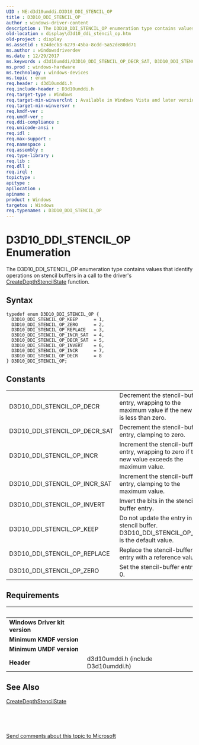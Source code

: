 ```yaml
---
UID : NE:d3d10umddi.D3D10_DDI_STENCIL_OP
title : D3D10_DDI_STENCIL_OP
author : windows-driver-content
description : The D3D10_DDI_STENCIL_OP enumeration type contains values that identify operations on stencil buffers in a call to the driver's CreateDepthStencilState function.
old-location : display\d3d10_ddi_stencil_op.htm
old-project : display
ms.assetid : 624decb3-6279-45ba-8cdd-5a52de80dd71
ms.author : windowsdriverdev
ms.date : 12/29/2017
ms.keywords : d3d10umddi/D3D10_DDI_STENCIL_OP_DECR_SAT, D3D10_DDI_STENCIL_OP_DECR_SAT, d3d10umddi/D3D10_DDI_STENCIL_OP_ZERO, UMDisplayDriver_Dx10param_Structs_0d70cbc2-b62c-4dce-b1f4-65b4c99ed5d7.xml, D3D10_DDI_STENCIL_OP_ZERO, display.d3d10_ddi_stencil_op, D3D10_DDI_STENCIL_OP_INCR_SAT, d3d10umddi/D3D10_DDI_STENCIL_OP_INCR, D3D10_DDI_STENCIL_OP_INCR, D3D10_DDI_STENCIL_OP_INVERT, D3D10_DDI_STENCIL_OP, D3D10_DDI_STENCIL_OP_REPLACE, d3d10umddi/D3D10_DDI_STENCIL_OP, d3d10umddi/D3D10_DDI_STENCIL_OP_INCR_SAT, D3D10_DDI_STENCIL_OP_KEEP, D3D10_DDI_STENCIL_OP_DECR, d3d10umddi/D3D10_DDI_STENCIL_OP_DECR, d3d10umddi/D3D10_DDI_STENCIL_OP_REPLACE, d3d10umddi/D3D10_DDI_STENCIL_OP_KEEP, d3d10umddi/D3D10_DDI_STENCIL_OP_INVERT, D3D10_DDI_STENCIL_OP enumeration [Display Devices]
ms.prod : windows-hardware
ms.technology : windows-devices
ms.topic : enum
req.header : d3d10umddi.h
req.include-header : D3d10umddi.h
req.target-type : Windows
req.target-min-winverclnt : Available in Windows Vista and later versions of the Windows operating systems.
req.target-min-winversvr : 
req.kmdf-ver : 
req.umdf-ver : 
req.ddi-compliance : 
req.unicode-ansi : 
req.idl : 
req.max-support : 
req.namespace : 
req.assembly : 
req.type-library : 
req.lib : 
req.dll : 
req.irql : 
topictype : 
apitype : 
apilocation : 
apiname : 
product : Windows
targetos : Windows
req.typenames : D3D10_DDI_STENCIL_OP
---
```


# D3D10_DDI_STENCIL_OP Enumeration
The D3D10_DDI_STENCIL_OP enumeration type contains values that identify operations on stencil buffers in a call to the driver's <a href="..\d3d10umddi\nc-d3d10umddi-pfnd3d10ddi_createdepthstencilstate.md">CreateDepthStencilState</a> function.

## Syntax
````
typedef enum D3D10_DDI_STENCIL_OP { 
  D3D10_DDI_STENCIL_OP_KEEP      = 1,
  D3D10_DDI_STENCIL_OP_ZERO      = 2,
  D3D10_DDI_STENCIL_OP_REPLACE   = 3,
  D3D10_DDI_STENCIL_OP_INCR_SAT  = 4,
  D3D10_DDI_STENCIL_OP_DECR_SAT  = 5,
  D3D10_DDI_STENCIL_OP_INVERT    = 6,
  D3D10_DDI_STENCIL_OP_INCR      = 7,
  D3D10_DDI_STENCIL_OP_DECR      = 8
} D3D10_DDI_STENCIL_OP;
````

## Constants

<table>

<tr>
<td>D3D10_DDI_STENCIL_OP_DECR</td>
<td>Decrement the stencil-buffer entry, wrapping to the maximum value if the new value is less than zero.</td>
</tr>

<tr>
<td>D3D10_DDI_STENCIL_OP_DECR_SAT</td>
<td>Decrement the stencil-buffer entry, clamping to zero.</td>
</tr>

<tr>
<td>D3D10_DDI_STENCIL_OP_INCR</td>
<td>Increment the stencil-buffer entry, wrapping to zero if the new value exceeds the maximum value.</td>
</tr>

<tr>
<td>D3D10_DDI_STENCIL_OP_INCR_SAT</td>
<td>Increment the stencil-buffer entry, clamping to the maximum value.</td>
</tr>

<tr>
<td>D3D10_DDI_STENCIL_OP_INVERT</td>
<td>Invert the bits in the stencil-buffer entry.</td>
</tr>

<tr>
<td>D3D10_DDI_STENCIL_OP_KEEP</td>
<td>Do not update the entry in the stencil buffer. D3D10_DDI_STENCIL_OP_KEEP is the default value.</td>
</tr>

<tr>
<td>D3D10_DDI_STENCIL_OP_REPLACE</td>
<td>Replace the stencil-buffer entry with a reference value.</td>
</tr>

<tr>
<td>D3D10_DDI_STENCIL_OP_ZERO</td>
<td>Set the stencil-buffer entry to 0.</td>
</tr>
</table>


## Requirements
| &nbsp; | &nbsp; |
| ---- |:---- |
| **Windows Driver kit version** |  |
| **Minimum KMDF version** |  |
| **Minimum UMDF version** |  |
| **Header** | d3d10umddi.h (include D3d10umddi.h) |

## See Also

<a href="..\d3d10umddi\nc-d3d10umddi-pfnd3d10ddi_createdepthstencilstate.md">CreateDepthStencilState</a>

 

 

<a href="mailto:wsddocfb@microsoft.com?subject=Documentation%20feedback [display\display]:%20D3D10_DDI_STENCIL_OP enumeration%20 RELEASE:%20(12/29/2017)&amp;body=%0A%0APRIVACY STATEMENT%0A%0AWe use your feedback to improve the documentation. We don't use your email address for any other purpose, and we'll remove your email address from our system after the issue that you're reporting is fixed. While we're working to fix this issue, we might send you an email message to ask for more info. Later, we might also send you an email message to let you know that we've addressed your feedback.%0A%0AFor more info about Microsoft's privacy policy, see http://privacy.microsoft.com/en-us/default.aspx." title="Send comments about this topic to Microsoft">Send comments about this topic to Microsoft</a>
